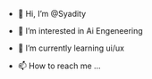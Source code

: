 - 👋 Hi, I’m @Syadity
- 👀 I’m interested in Ai Engeneering
- 🌱 I’m currently learning ui/ux
  
- 📫 How to reach me ...

<!---
Syadity/Syadity is a ✨ special ✨ repository because its `README.md` (this file) appears on your GitHub profile.
You can click the Preview link to take a look at your changes.
--->
